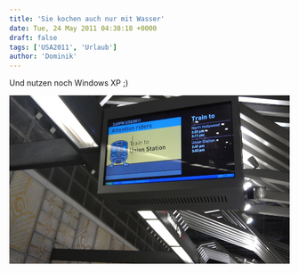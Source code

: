 ```yaml
---
title: 'Sie kochen auch nur mit Wasser'
date: Tue, 24 May 2011 04:38:18 +0000
draft: false
tags: ['USA2011', 'Urlaub']
author: 'Dominik'
---
```


Und nutzen noch Windows XP ;)

![Imag0081](/urlaub11to15-images/11/imag0081-scaled-1000.jpg?w=300)